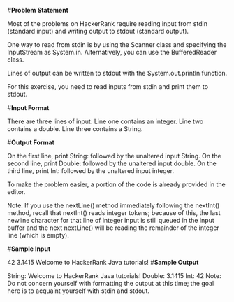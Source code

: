 #**Problem Statement**

Most of the problems on HackerRank require reading input from stdin (standard input) and writing output to stdout (standard output).

One way to read from stdin is by using the Scanner class and specifying the InputStream as System.in. Alternatively, you can use the BufferedReader class.

Lines of output can be written to stdout with the System.out.println function.

For this exercise, you need to read inputs from stdin and print them to stdout.

#**Input Format**

There are three lines of input. 
Line one contains an integer. 
Line two contains a double. 
Line three contains a String.

#**Output Format**

On the first line, print String: followed by the unaltered input String. 
On the second line, print Double: followed by the unaltered input double. 
On the third line, print Int: followed by the unaltered input integer.

To make the problem easier, a portion of the code is already provided in the editor.

Note: If you use the nextLine() method immediately following the nextInt() method, recall that nextInt() reads integer tokens; because of this, the last newline character for that line of integer input is still queued in the input buffer and the next nextLine() will be reading the remainder of the integer line (which is empty).

#**Sample Input**

42
3.1415
Welcome to HackerRank Java tutorials!
#**Sample Output**

String: Welcome to HackerRank Java tutorials!
Double: 3.1415
Int: 42
Note: Do not concern yourself with formatting the output at this time; the goal here is to acquaint yourself with stdin and stdout.
